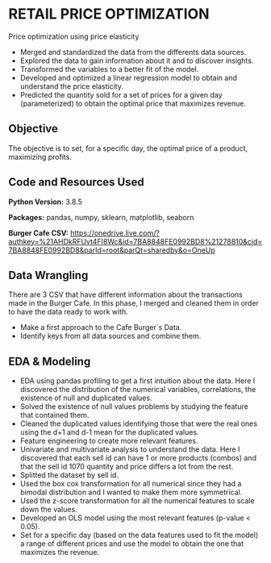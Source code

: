 # RETAIL PRICE OPTIMIZATION
Price optimization using price elasticity
* Merged and standardized the data from the differents data sources.
* Explored the data to gain information about it and to discover insights.
* Transformed the variables to a better fit of the model.
* Developed and optimized a linear regression model to obtain and understand the price elasticity.
* Predicted the quantity sold for a set of prices for a given day (parameterized) to obtain the optimal price that maximizes revenue.

## Objective
The objective is to set, for a specific day, the optimal price of a product, maximizing profits.

## Code and Resources Used 
**Python Version:** 3.8.5 

**Packages:** pandas, numpy, sklearn, matplotlib, seaborn

**Burger Cafe CSV:** https://onedrive.live.com/?authkey=%21AHDkRFUvt4FI8Wc&id=7BA8848FE0992BD8%21278810&cid=7BA8848FE0992BD8&parId=root&parQt=sharedby&o=OneUp

## Data Wrangling
There are 3 CSV that have different information about the transactions made in the Burger Cafe. In this phase, I merged and cleaned them in order to have the data ready to work with.
 *  Make a first approach to the Cafe Burger´s Data.
 * 	Identify keys from all data sources and combine them.
 
## EDA & Modeling
 *  EDA using pandas profiling to get a first intuition about the data. Here I discovered the distribution of the numerical variables, correlations, the existence of null and duplicated values.
 *  Solved the existence of null values problems by studying the feature that contained them.
 *  Cleaned the duplicated values identifying those that were the real ones using the d+1 and d-1 mean for the duplicated values.
 *  Feature engineering to create more relevant features.
 *  Univariate and multivariate analysis to understand the data. Here I discovered that each sell id can have 1 or more products (combos) and that the sell id 1070 quantity and price differs a lot from the rest.
 *  Splitted the dataset by sell id.
 *	Used the box cox transformation for all numerical since they had a bimodal distribution and I wanted to make them more symmetrical.
 *  Used the z-score transformation for all the numerical features to scale down the values.
 *	Developed an OLS model using the most relevant features (p-value < 0.05).
 * 	Set for a specific day (based on the data features used to fit the model) a range of different prices and use the model to obtain the one that maximizes the revenue.
